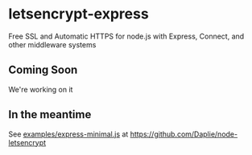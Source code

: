 # letsencrypt-express
Free SSL and Automatic HTTPS for node.js with Express, Connect, and other middleware systems

## Coming Soon

We're working on it

## In the meantime

See [examples/express-minimal.js](https://github.com/Daplie/node-letsencrypt/blob/master/examples/express-minimal.js) at https://github.com/Daplie/node-letsencrypt
